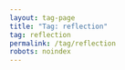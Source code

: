 ```yaml
---
layout: tag-page
title: "Tag: reflection"
tag: reflection
permalink: /tag/reflection
robots: noindex
---
```

